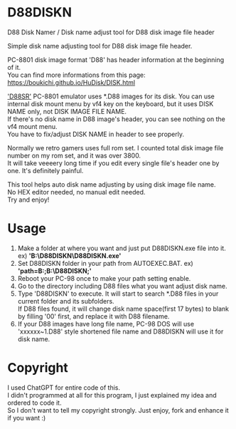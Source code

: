 # D88DISKN
D88 Disk Namer / Disk name adjust tool for D88 disk image file header 

Simple disk name adjusting tool for D88 disk image file header.

PC-8801 disk image format 'D88' has header information at the beginning of it.<br>
You can find more informations from this page: https://boukichi.github.io/HuDisk/DISK.html

<a href="https://archive.org/details/88emu-100">'D88SR'</a> PC-8801 emulator uses *.D88 images for its disk. You can use internal disk mount menu by vf4 key on the keyboard, but it uses DISK NAME only, not DISK IMAGE FILE NAME.<br>
If there's no disk name in D88 image's header, you can see nothing on the vf4 mount menu.<br>
You have to fix/adjust DISK NAME in header to see properly. 

Normally we retro gamers uses full rom set. I counted total disk image file number on my rom set, and it was over 3800.<br>
It will take veeeery long time if you edit every single file's header one by one. It's definitely painful.

This tool helps auto disk name adjusting by using disk image file name.<br>
No HEX editor needed, no manual edit needed.<br>
Try and enjoy!

# Usage
  
 1) Make a folder at where you want and just put D88DISKN.exe file into it. ex) **'B:\D88DISKN\D88DISKN.exe'**
 2) Set D88DISKN folder in your path from AUTOEXEC.BAT. ex) **'path=B:\;B:\D88DISKN;'**
 3) Reboot your PC-98 once to make your path setting enable.
 4) Go to the directory including D88 files what you want adjust disk name.
 5) Type 'D88DISKN' to execute. It will start to search *.D88 files in your current folder and its subfolders.<br>
    If D88 files found, it will change disk name space(first 17 bytes) to blank by filling '00' first, and replace it with D88 filename.
 6) If your D88 images have long file name, PC-98 DOS will use 'xxxxxx~1.D88' style shortened file name and D88DISKN will use it for disk name.

# Copyright
  I used ChatGPT for entire code of this.<br>
  I didn't programmed at all for this program, I just explained my idea and ordered to code it.<br>
  So I don't want to tell my copyright strongly. Just enjoy, fork and enhance it if you want :)
